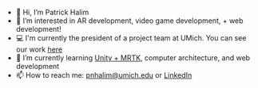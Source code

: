 - 👋 Hi, I’m Patrick Halim
- 👀 I’m interested in AR development, video game development, + web development!
- 💻 I'm currently the president of a project team at UMich. You can see our work [here](https://github.com/CLAWS-UMICH/HOSHI-2021-2022-Release)
- 🤯 I’m currently learning [Unity + MRTK](https://learn.microsoft.com/en-us/windows/mixed-reality/mrtk-unity/mrtk2/?view=mrtkunity-2022-05), computer architecture, and web development
- 📫 How to reach me: [pnhalim@umich.edu](pnhalim@umich.edu) or [LinkedIn](https://www.linkedin.com/in/patrick-halim/) 

<!---
pnhalim/pnhalim is a ✨ special ✨ repository because its `README.md` (this file) appears on your GitHub profile.
You can click the Preview link to take a look at your changes.
--->
